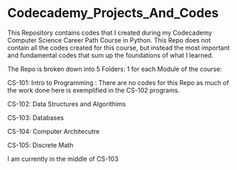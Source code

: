 # Codecademy_Projects_And_Codes

This Repository contains codes that I created during my Codecademy Computer Science Career Path Course in Python.
This Repo does not contain all the codes created for this course, but instead the most important and fundamental codes that sum up the foundations of what I learned.

The Repo is broken down into 5 Folders: 1 for each Module of the course:

CS-101: Intro to Programming : There are no codes for this Repo as much of the work done here is exemplified in the CS-102 programs.

CS-102: Data Structures and Algorithims

CS-103: Databases

CS-104: Computer Architecutre 

CS-105: Discrete Math

I am currently in the middle of CS-103

